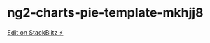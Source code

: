 # ng2-charts-pie-template-mkhjj8

[Edit on StackBlitz ⚡️](https://stackblitz.com/edit/ng2-charts-pie-template-mkhjj8)